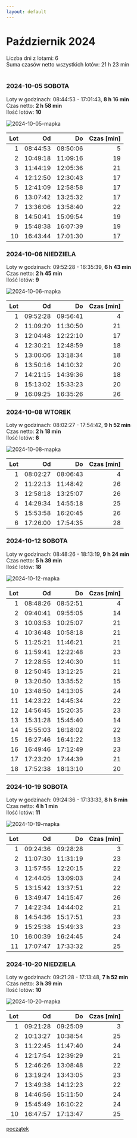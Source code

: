```yaml
---
layout: default
---
```

# Październik 2024

Liczba dni z lotami: 6<br>
Suma czasów netto wszystkich lotów: 21 h 23 min<br>
<br>


### 2024-10-05 SOBOTA

Loty w godzinach: 08:44:53 - 17:01:43, **8 h 16 min**  
Czas netto: **2 h 58 min**  
Ilość lotów: **10**  

![2024-10-05-mapka](./2024-10-05/map.jpg)

|Lot|Od|Do|Czas [min]|
|----:|--------:|--------:|--------:|
|1|08:44:53|08:50:06|5|
|2|10:49:18|11:09:16|19|
|3|11:44:19|12:05:36|21|
|4|12:12:50|12:30:43|17|
|5|12:41:09|12:58:58|17|
|6|13:07:42|13:25:32|17|
|7|13:36:06|13:58:40|22|
|8|14:50:41|15:09:54|19|
|9|15:48:38|16:07:39|19|
|10|16:43:44|17:01:30|17|


### 2024-10-06 NIEDZIELA

Loty w godzinach: 09:52:28 - 16:35:39, **6 h 43 min**  
Czas netto: **2 h 45 min**  
Ilość lotów: **9**  

![2024-10-06-mapka](./2024-10-06/map.jpg)

|Lot|Od|Do|Czas [min]|
|----:|--------:|--------:|--------:|
|1|09:52:28|09:56:41|4|
|2|11:09:20|11:30:50|21|
|3|12:04:48|12:22:10|17|
|4|12:30:21|12:48:59|18|
|5|13:00:06|13:18:34|18|
|6|13:50:16|14:10:32|20|
|7|14:21:15|14:39:36|18|
|8|15:13:02|15:33:23|20|
|9|16:09:25|16:35:26|26|


### 2024-10-08 WTOREK

Loty w godzinach: 08:02:27 - 17:54:42, **9 h 52 min**  
Czas netto: **2 h 18 min**  
Ilość lotów: **6**  

![2024-10-08-mapka](./2024-10-08/map.jpg)

|Lot|Od|Do|Czas [min]|
|----:|--------:|--------:|--------:|
|1|08:02:27|08:06:43|4|
|2|11:22:13|11:48:42|26|
|3|12:58:18|13:25:07|26|
|4|14:29:34|14:55:18|25|
|5|15:53:58|16:20:45|26|
|6|17:26:00|17:54:35|28|


### 2024-10-12 SOBOTA

Loty w godzinach: 08:48:26 - 18:13:19, **9 h 24 min**  
Czas netto: **5 h 39 min**  
Ilość lotów: **18**  

![2024-10-12-mapka](./2024-10-12/map.jpg)

|Lot|Od|Do|Czas [min]|
|----:|--------:|--------:|--------:|
|1|08:48:26|08:52:51|4|
|2|09:40:41|09:55:05|14|
|3|10:03:53|10:25:07|21|
|4|10:36:48|10:58:18|21|
|5|11:25:21|11:46:21|21|
|6|11:59:41|12:22:48|23|
|7|12:28:55|12:40:30|11|
|8|12:50:45|13:12:25|21|
|9|13:20:50|13:35:52|15|
|10|13:48:50|14:13:05|24|
|11|14:23:22|14:45:34|22|
|12|14:56:45|15:20:35|23|
|13|15:31:28|15:45:40|14|
|14|15:55:03|16:18:02|22|
|15|16:27:46|16:41:22|13|
|16|16:49:46|17:12:49|23|
|17|17:23:20|17:44:39|21|
|18|17:52:38|18:13:10|20|


### 2024-10-19 SOBOTA

Loty w godzinach: 09:24:36 - 17:33:33, **8 h 8 min**  
Czas netto: **4 h 1 min**  
Ilość lotów: **11**  

![2024-10-19-mapka](./2024-10-19/map.jpg)

|Lot|Od|Do|Czas [min]|
|----:|--------:|--------:|--------:|
|1|09:24:36|09:28:28|3|
|2|11:07:30|11:31:19|23|
|3|11:57:55|12:20:15|22|
|4|12:44:05|13:09:03|24|
|5|13:15:42|13:37:51|22|
|6|13:49:47|14:15:47|26|
|7|14:22:34|14:44:02|21|
|8|14:54:36|15:17:51|23|
|9|15:25:38|15:49:33|23|
|10|16:00:39|16:24:45|24|
|11|17:07:47|17:33:32|25|


### 2024-10-20 NIEDZIELA

Loty w godzinach: 09:21:28 - 17:13:48, **7 h 52 min**  
Czas netto: **3 h 39 min**  
Ilość lotów: **10**  

![2024-10-20-mapka](./2024-10-20/map.jpg)

|Lot|Od|Do|Czas [min]|
|----:|--------:|--------:|--------:|
|1|09:21:28|09:25:09|3|
|2|10:13:27|10:38:54|25|
|3|11:22:45|11:47:40|24|
|4|12:17:54|12:39:29|21|
|5|12:46:26|13:08:48|22|
|6|13:19:24|13:43:05|23|
|7|13:49:38|14:12:23|22|
|8|14:46:56|15:11:50|24|
|9|15:45:49|16:10:22|24|
|10|16:47:57|17:13:47|25|


[początek](./)
